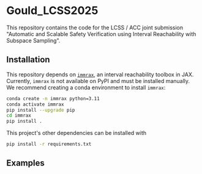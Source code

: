 # Gould_LCSS2025

This repository contains the code for the LCSS / ACC joint submission "Automatic and Scalable Safety Verification using Interval Reachability with Subspace Sampling".

## Installation

This repository depends on [`immrax`](https://github.com/gtfactslab/immrax), an interval reachability toolbox in JAX.
Currently, `immrax` is not available on PyPI and must be installed manually.
We recommend creating a conda environment to install `immrax`:

```bash
conda create -n immrax python=3.11
conda activate immrax
pip install --upgrade pip
cd immrax
pip install .
```

This project's other dependencies can be installed with

```bash
pip install -r requirements.txt
```

## Examples


